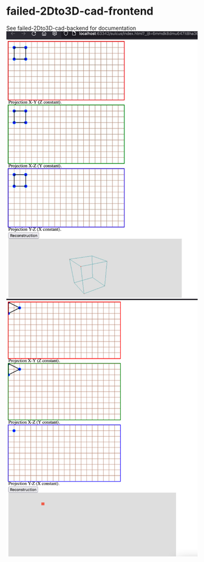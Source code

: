 # failed-2Dto3D-cad-frontend
See failed-2Dto3D-cad-backend for documentation
![Working square](screenshots/square.png)
![Failing pyramid](screenshots/pyramid.png)
